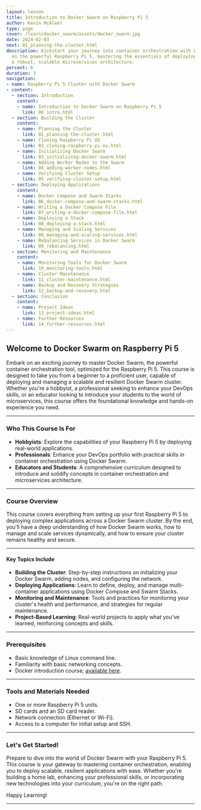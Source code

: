 ```yaml
---
layout: lesson
title: Introduction to Docker Swarm on Raspberry Pi 5
author: Kevin McAleer
type: page
cover: /learn/docker_swarm/assets/docker_swarm.jpg
date: 2024-02-03
next: 01_planning-the-cluster.html
description: Kickstart your journey into container orchestration with Docker Swarm
  on the powerful Raspberry Pi 5, mastering the essentials of deploying and managing
  a robust, scalable microservices architecture.
percent: 6
duration: 3
navigation:
- name: Raspberry Pi 5 Cluster with Docker Swarm
- content:
  - section: Introduction
    content:
    - name: Introduction to Docker Swarm on Raspberry Pi 5
      link: 00_intro.html
  - section: Building the Cluster
    content:
    - name: Planning the Cluster
      link: 01_planning-the-cluster.html
    - name: Cloning Raspberry Pi OS
      link: 02_cloning-raspberry-pi-os.html
    - name: Initializing Docker Swarm
      link: 03_initializing-docker-swarm.html
    - name: Adding Worker Nodes to the Swarm
      link: 04_adding-worker-nodes.html
    - name: Verifying Cluster Setup
      link: 05_verifying-cluster-setup.html
  - section: Deploying Applications
    content:
    - name: Docker Compose and Swarm Stacks
      link: 06_docker-compose-and-swarm-stacks.html
    - name: Writing a Docker Compose File
      link: 07_writing-a-docker-compose-file.html
    - name: Deploying a Stack
      link: 08_deploying-a-stack.html
    - name: Managing and Scaling Services
      link: 09_managing-and-scaling-services.html
    - name: Rebalancing Services in Docker Swarm
      link: 09_rebalancing.html
  - section: Monitoring and Maintenance
    content:
    - name: Monitoring Tools for Docker Swarm
      link: 10_monitoring-tools.html
    - name: Cluster Maintenance
      link: 11_cluster-maintenance.html
    - name: Backup and Recovery Strategies
      link: 12_backup-and-recovery.html
  - section: Conclusion
    content:
    - name: Project Ideas
      link: 13_project-ideas.html
    - name: Further Resources
      link: 14_further-resources.html
---
```



## Welcome to Docker Swarm on Raspberry Pi 5

Embark on an exciting journey to master Docker Swarm, the powerful container orchestration tool, optimized for the Raspberry Pi 5. This course is designed to take you from a beginner to a proficient user, capable of deploying and managing a scalable and resilient Docker Swarm cluster. Whether you're a hobbyist, a professional seeking to enhance your DevOps skills, or an educator looking to introduce your students to the world of microservices, this course offers the foundational knowledge and hands-on experience you need.

---

### Who This Course Is For

- **Hobbyists**: Explore the capabilities of your Raspberry Pi 5 by deploying real-world applications.
- **Professionals**: Enhance your DevOps portfolio with practical skills in container orchestration using Docker Swarm.
- **Educators and Students**: A comprehensive curriculum designed to introduce and solidify concepts in container orchestration and microservices architecture.

---

### Course Overview

This course covers everything from setting up your first Raspberry Pi 5 to deploying complex applications across a Docker Swarm cluster. By the end, you'll have a deep understanding of how Docker Swarm works, how to manage and scale services dynamically, and how to ensure your cluster remains healthy and secure.

---

#### Key Topics Include

- **Building the Cluster**: Step-by-step instructions on initializing your Docker Swarm, adding nodes, and configuring the network.
- **Deploying Applications**: Learn to define, deploy, and manage multi-container applications using Docker Compose and Swarm Stacks.
- **Monitoring and Maintenance**: Tools and practices for monitoring your cluster's health and performance, and strategies for regular maintenance.
- **Project-Based Learning**: Real-world projects to apply what you've learned, reinforcing concepts and skills.

---

### Prerequisites

- Basic knowledge of Linux command line.
- Familiarity with basic networking concepts.
- Docker introduction course; [available here](/learn/docker).

---

### Tools and Materials Needed

- One or more Raspberry Pi 5 units.
- SD cards and an SD card reader.
- Network connection (Ethernet or Wi-Fi).
- Access to a computer for initial setup and SSH.

---

### Let's Get Started!

Prepare to dive into the world of Docker Swarm with your Raspberry Pi 5. This course is your gateway to mastering container orchestration, enabling you to deploy scalable, resilient applications with ease. Whether you're building a home lab, enhancing your professional skills, or incorporating new technologies into your curriculum, you're on the right path.

Happy Learning!

---
